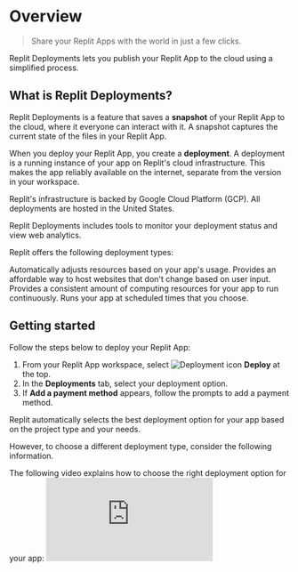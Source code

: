 # Overview

> Share your Replit Apps with the world in just a few clicks.

Replit Deployments lets you publish your Replit App to the cloud using a simplified process.

## What is Replit Deployments?

Replit Deployments is a feature that saves a **snapshot** of your Replit App to the cloud,
where it everyone can interact with it. A snapshot captures the current state of the files in your
Replit App.

When you deploy your Replit App, you create a **deployment**. A deployment is a running instance
of your app on Replit's cloud infrastructure. This makes the app reliably available on the internet,
separate from the version in your workspace.

<Info>
  Replit's infrastructure is backed by Google Cloud Platform (GCP). All deployments are hosted in the United States.
</Info>

Replit Deployments includes tools to monitor your deployment status and view web analytics.

Replit offers the following deployment types:

<CardGroup>
  <Card title="Autoscale Deployments" href="/cloud-services/deployments/autoscale-deployments" icon="layer-group">
    Automatically adjusts resources based on your app's usage.
  </Card>

  <Card title="Static Deployments" href="/cloud-services/deployments/static-deployments" icon="files">
    Provides an affordable way to host websites that don't change based on user input.
  </Card>

  <Card title="Reserved VM Deployments" href="/cloud-services/deployments/reserved-vm-deployments" icon="server">
    Provides a consistent amount of computing resources for your app to run continuously.
  </Card>

  <Card title="Scheduled Deployments" href="/cloud-services/deployments/scheduled-deployments" icon="clock">
    Runs your app at scheduled times that you choose.
  </Card>
</CardGroup>

## Getting started

Follow the steps below to deploy your Replit App:

1. From your Replit App workspace, select <img class="icon-svg" src="https://mintlify.s3.us-west-1.amazonaws.com/replit/images/shared/deploy-icon.svg" alt="Deployment icon" /> **Deploy** at the top.
2. In the **Deployments** tab, select your deployment option.
3. If **Add a payment method** appears, follow the prompts to add a payment method.

Replit automatically selects the best deployment option for your app based on the project type and your needs.

However, to choose a different deployment type, consider the following information.

<Accordion title="Choose the right deployment option for your app">
  The following video explains how to choose the right deployment option for your app:

  <Frame>
    <iframe src="https://www.youtube.com/embed/sXP5d0k1atk" title="YouTube video player" frameborder="0" allow="accelerometer; autoplay; clipboard-write; encrypted-media; gyroscope; picture-in-picture; web-share" allowfullscreen />
  </Frame>

  Use the following decision tree featured in the video to help you choose:

  <Frame>
    <img src="https://mintlify.s3.us-west-1.amazonaws.com/replit/images/deployments/deploying-your-repl/choose-your-deployment.png" alt="Diagram explaining how to choose a deployment option" />
  </Frame>
</Accordion>

## Key features

Deployments offer the following convenient features:

* **Multiple deployment types**: Select or update a deployment type that meets your needs in a few clicks.
* **Custom domains**: Serve your app from your web domain.
* **Analytics**: Track visitor data and other metrics for your deployed app.
* **Monitoring tools**: View your app's deployment status and configuration.
* **Access controls**: Control who can see your app with a single click. Available only for **Teams** members.

## How it works

When you deploy your Replit App, Replit creates a snapshot of your app's files and dependencies.
This snapshot is then sent to Replit's cloud infrastructure, where it runs as a separate instance of your app.
To update your deployment with the latest changes, deploy again to create a fresh snapshot.

<Warning>
  Avoid saving and relying on data written to a deployed app's filesystem. To store data, use a storage or database option such as Replit's [Storage and Database](/category/storage-and-databases) offerings.
</Warning>

## Use cases

The following examples show different types of Replit Deployments.

### Autoscale deployment: Typing speed assessment app

Let the cloud scale up resources when users take typing tests and reduce them when not in use.

### Static deployment: Solar system simulation

Learn about the planets in a solar system visualization app on the web.
This visualization renders in the browser and doesn't transfer any user input to a server.

### Reserved VM deployment: Discord bot

Run a Discord bot that helps you moderate and onboard members.
It's always online to chat with users and respond to commands with predictable pricing and performance.

### Scheduled deployment: Home automation triggers

Schedule API calls to start and stop your smart home devices at specific times and days.

## Next steps

To learn more about Replit Deployments, see the following resources:

* [Autoscale Deployments](/cloud-services/deployments/autoscale-deployments/): Learn how to set up applications that scale with traffic
* [Static Deployments](/cloud-services/deployments/static-deployments/): Discover how to deploy static websites quickly and efficiently
* [Reserved VM Deployments](/cloud-services/deployments/reserved-vm-deployments/): Explore dedicated VM options for specialized use cases
* [Scheduled Deployments](/cloud-services/deployments/scheduled-deployments/): Set up recurring tasks with simple scheduling
* [Custom Domains](/cloud-services/deployments/custom-domains/): Connect your deployment to a custom domain
